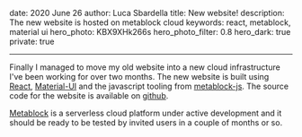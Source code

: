 date: 2020 June 26
author: Luca Sbardella
title: New website!
description: The new website is hosted on metablock cloud
keywords: react, metablock, material ui
hero_photo: KBX9XHk266s
hero_photo_filter: 0.8
hero_dark: true
private: true

---

Finally I managed to move my old website into a new cloud infrastructure I've been working for over two months.
The new website is built using [React](https://reactjs.org/), [Material-UI](https://material-ui.com/) and
the javascript tooling from [metablock-js](https://github.com/quantmind/metablock-js).
The source code for the website is available on [github](https://github.com/lsbardel/lucasbardella.com).

[Metablock](https://metablock.io/) is a serverless cloud platform under active development and it should be
ready to be tested by invited users in a couple of months or so.

